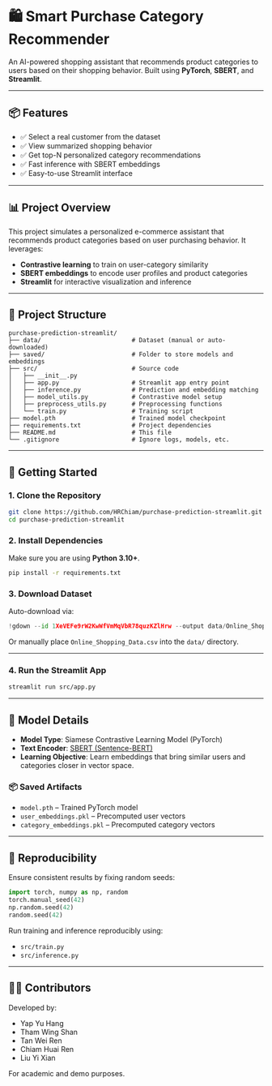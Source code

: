 # 🛍️ Smart Purchase Category Recommender

An AI-powered shopping assistant that recommends product categories to users based on their shopping behavior. Built using **PyTorch**, **SBERT**, and **Streamlit**.

---

## 📦 Features

- ✅ Select a real customer from the dataset  
- ✅ View summarized shopping behavior  
- ✅ Get top-N personalized category recommendations  
- ✅ Fast inference with SBERT embeddings  
- ✅ Easy-to-use Streamlit interface  

---

## 📊 Project Overview

This project simulates a personalized e-commerce assistant that recommends product categories based on user purchasing behavior. It leverages:

- **Contrastive learning** to train on user-category similarity
- **SBERT embeddings** to encode user profiles and product categories
- **Streamlit** for interactive visualization and inference

---

## 📁 Project Structure

```text
purchase-prediction-streamlit/
├── data/                         # Dataset (manual or auto-downloaded)
├── saved/                        # Folder to store models and embeddings
├── src/                          # Source code
│   ├── __init__.py
│   ├── app.py                    # Streamlit app entry point
│   ├── inference.py              # Prediction and embedding matching
│   ├── model_utils.py            # Contrastive model setup
│   ├── preprocess_utils.py       # Preprocessing functions
│   └── train.py                  # Training script
├── model.pth                     # Trained model checkpoint
├── requirements.txt              # Project dependencies
├── README.md                     # This file
└── .gitignore                    # Ignore logs, models, etc.
```

---

## 🚀 Getting Started

### 1. Clone the Repository

```bash
git clone https://github.com/HRChiam/purchase-prediction-streamlit.git
cd purchase-prediction-streamlit
```

### 2. Install Dependencies

Make sure you are using **Python 3.10+**.

```bash
pip install -r requirements.txt
```

### 3. Download Dataset

Auto-download via:

```python
!gdown --id 1XeVEFe9rW2KwWfVmMqVbR78quzKZlHrw --output data/Online_Shopping_Data.csv
```

Or manually place `Online_Shopping_Data.csv` into the `data/` directory.

---

### 4. Run the Streamlit App

```bash
streamlit run src/app.py
```

---

## 🧠 Model Details

- **Model Type**: Siamese Contrastive Learning Model (PyTorch)
- **Text Encoder**: [SBERT (Sentence-BERT)](https://www.sbert.net/)
- **Learning Objective**: Learn embeddings that bring similar users and categories closer in vector space.

### 📦 Saved Artifacts

- `model.pth` – Trained PyTorch model
- `user_embeddings.pkl` – Precomputed user vectors
- `category_embeddings.pkl` – Precomputed category vectors

---

## 🧪 Reproducibility

Ensure consistent results by fixing random seeds:

```python
import torch, numpy as np, random
torch.manual_seed(42)
np.random.seed(42)
random.seed(42)
```

Run training and inference reproducibly using:

- `src/train.py`
- `src/inference.py`

---

## 🧑‍💻 Contributors

Developed by:

- Yap Yu Hang  
- Tham Wing Shan  
- Tan Wei Ren  
- Chiam Huai Ren  
- Liu Yi Xian  

For academic and demo purposes.
